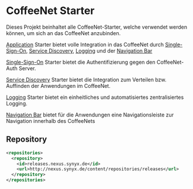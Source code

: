 # CoffeeNet Starter

Dieses Projekt beinhaltet alle CoffeeNet-Starter, welche verwendet werden können, um sich an das CoffeeNet anzubinden.

[Application](https://gitlab.synyx.de/coffeenet/coffeenet-starter/blob/master/coffeenet-starter-application/README.md)
Starter bietet volle Integration in das CoffeeNet durch
[Single-Sign-On](https://gitlab.synyx.de/coffeenet/coffeenet-starter/blob/master/coffeenet-starter-sso/README.md),
[Service Discovery](https://gitlab.synyx.de/coffeenet/coffeenet-starter/blob/master/coffeenet-starter-discovery/README.md),
[Logging](https://gitlab.synyx.de/coffeenet/coffeenet-starter/blob/master/coffeenet-starter-logging/README.md) und der
[Navigation Bar](https://gitlab.synyx.de/coffeenet/coffeenet-navigation-bar/blob/master/README.md)


[Single-Sign-On](https://gitlab.synyx.de/coffeenet/coffeenet-starter/blob/master/coffeenet-starter-sso/README.md)
Starter bietet die Authentifizierung gegen den CoffeeNet-Auth Server.

[Service Discovery](https://gitlab.synyx.de/coffeenet/coffeenet-starter/blob/master/coffeenet-starter-discovery/README.md)
Starter bietet die Integration zum Verteilen bzw. Auffinden der Anwendungen im CoffeeNet.

[Logging](https://gitlab.synyx.de/coffeenet/coffeenet-starter/blob/master/coffeenet-starter-logging/README.md)
Starter bietet ein einheitliches und automatisiertes zentralisiertes Logging.

[Navigation Bar](https://gitlab.synyx.de/coffeenet/coffeenet-navigation-bar/blob/master/README.md)
bietet für die Anwendungen eine Navigationsleiste zur Navigation innerhalb des CoffeeNets


## Repository

```xml
<repositories>
  <repository>
    <id>releases.nexus.synyx.de</id>
    <url>http://nexus.synyx.de/content/repositories/releases</url>
  </repository>
</repositories>
```